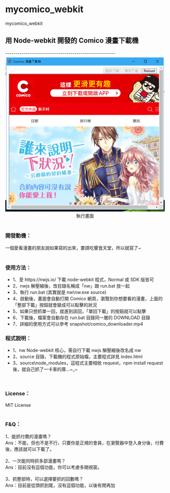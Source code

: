 # mycomico_webkit
mycomico_webkit
<h2>用 Node-webkit 開發的 Comico 漫畫下載機</h2>
------------------------------------------------------<br>
<div align="center">
  <img src="snapshot/snapshot1.png">
  <br>
  執行畫面
</div>
<br>
<h3>開發動機：</h3>
一個愛看漫畫的朋友說如果寫的出來，要請吃響食天堂，所以就寫了~<br>
<br>
<h3>使用方法：</h3>
<ul>
<li>1、至 https://nwjs.io/ 下載 node-webkit 程式，Normal 或 SDK 版皆可</li>
<li>2、nwjs 解壓縮後，改目錄名稱成「nw」跟 run.bat 放一起</li>
<li>3、執行 run.bat (其實就是 nw\nw.exe source)</li>
<li>4、啟動後，畫面會自動打開 Comico 網頁，瀏覽到你想要看的漫畫，上面的「整部下載」按鈕就會變成可以點擊的狀況</li>
<li>5、如果只想抓單一回，就進到該回，「單回下載」的按鈕就可以點擊</li>
<li>6、下載後，檔案會自動存在 run.bat 目錄同一層的 DOWNLOAD 目錄</li>
<li>7、詳細的使用方式可以參考 snapshot/comico_downloader.mp4</li>
</ul>

<h3>程式說明：</h3>
<ul>
 <li>1、nw Node-webkit 核心，需自行下載 nwjs 解壓縮後改名成 nw</li>
 <li>2、source 目錄，下載機的程式原始檔，主要程式詳見 index.html</li>
 <li>3、source\node_modules，這程式主要相依 request，npm install request 後，就自己抓了一卡車的庫...~_~</li>
</ul>
<br>
<h3>License：</h3>
MIT License
<br><br>


<h3>F&Q：</h3>
1、能抓付費的漫畫嗎？<br>
Ans：不能，但也不是不行，只要你是正規的會員，在瀏覽器中登入身分後，付費後，應該就可以下載了。<br>
<br>
2、一次能同時抓多部漫畫嗎？<br>
Ans：目前沒有這個功能，你可以考慮多開視窗。<br>
<br>
3、抓整部時，可以選擇要抓的回數嗎？<br>
Ans：目前是從頭抓到尾，沒有這個功能，以後有閒再加<br>

